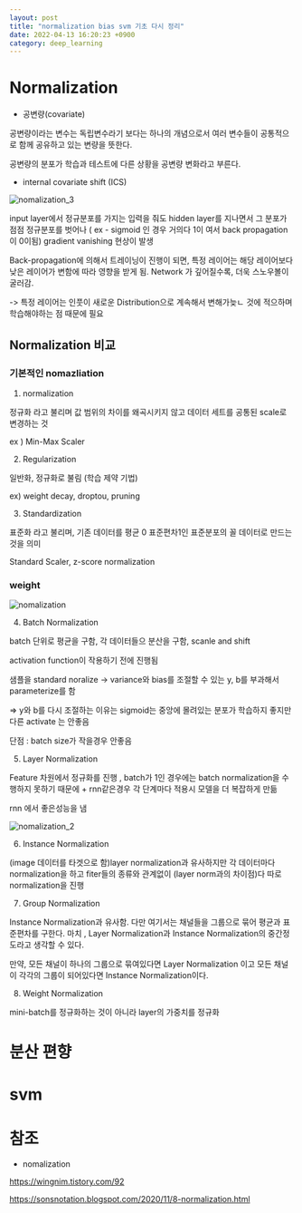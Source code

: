 ```yaml
---
layout: post
title: "normalization bias svm 기초 다시 정리"
date: 2022-04-13 16:20:23 +0900
category: deep_learning
---
```




# Normalization

- 공변량(covariate)

공변량이라는 변수는 독립변수라기 보다는 하나의 개념으로서 여러 변수들이 공통적으로 함께 공유하고 있는 변량을 뜻한다. 

공변량의 분포가 학습과 테스트에 다른 상황을 공변량 변화라고 부른다.

- internal covariate shift (ICS)

![nomalization_3](C:\Users\whtng\OneDrive\문서\src\whtngus.github.io\img\2022\DS기초\nomalization_3.png)

input layer에서 정규분포를 가지는 입력을 줘도 hidden layer를 지나면서 그 분포가 점점 정규분포를 벗어나 ( ex - sigmoid 인 경우 거의다 1이 여서 back propagation이 0이됨) gradient vanishing 현상이 발생

Back-propagation에 의해서 트레이닝이 진행이 되면, 특정 레이어는 해당 레이어보다 낮은 레이어가 변함에 따라 영향을 받게 됨. Network 가 깊어질수록, 더욱 스노우볼이 굴러감.

-> 특정 레이어는 인풋이 새로운 Distribution으로 계속해서 변해가늦ㄴ 것에 적으하며 학습해야하는 점 때문에 필요

## Normalization 비교

### 기본적인 nomazliation

1. normalization

정규화 라고 불리며 값 범위의 차이를 왜곡시키지 않고 데이터 세트를 공통된 scale로 변경하는 것 

ex ) Min-Max Scaler

2. Regularization

일반화, 정규화로 불림  (학습 제약 기법)

ex) weight decay, droptou, pruning

3. Standardization

표준화 라고 불리며, 기존 데이터를 평균 0 표준편차1인 표준분포의 꼴 데이터로 만드는것을 의미

Standard Scaler, z-score normalization

###  weight 

![nomalization](C:\Users\whtng\OneDrive\문서\src\whtngus.github.io\img\2022\DS기초\nomalization.png)

4. Batch Normalization

batch 단위로 평균을 구함, 각 데이터들으 분산을 구함,  scanle and shift

activation function이 작용하기 전에 진행됨  

샘플을 standard noralize -> variance와 bias를 조절할 수 있는 y, b를 부과해서 parameterize를 함 

=> y와 b를 다시 조절하는 이유는 sigmoid는 중앙에 몰려있는 분포가 학습하지 좋지만 다른 activate 는 안좋음 

단점 : batch size가 작을경우 안좋음 

5. Layer Normalization

Feature 차원에서 정규화를 진행 , batch가 1인 경우에는 batch normalization을 수행하지 못하기 때문에 + rnn같은경우 각 단계마다 적용시 모델을 더 복잡하게 만듦

rnn 에서 좋은성능을 냄 

![nomalization_2](C:\Users\whtng\OneDrive\문서\src\whtngus.github.io\img\2022\DS기초\nomalization_2.png)

6. Instance Normalization

(image 데이터를 타겟으로 함)layer normalization과 유사하지만 각 데이터마다 normalization을 하고 fiter들의 종류와 관계없이 (layer norm과의 차이점)다 따로 normalization을 진행 

7. Group Normalization

Instance Normalization과 유사함. 다만 여기서는 채널들을 그룹으로 묶어 평균과 표준편차를 구한다. 마치 , Layer Normalization과 Instance Normalization의 중간정도라고 생각할 수 있다.

만약, 모든 채널이 하나의 그룹으로 묶여있다면 Layer Normalization 이고 모든 채널이 각각의 그룹이 되어있다면 Instance Normalization이다.

8. Weight Normalization

 mini-batch를 정규화하는 것이 아니라 layer의 가중치를 정규화



# 분산 편향 

# svm 

















# 참조 

- nomalization

https://wingnim.tistory.com/92

https://sonsnotation.blogspot.com/2020/11/8-normalization.html